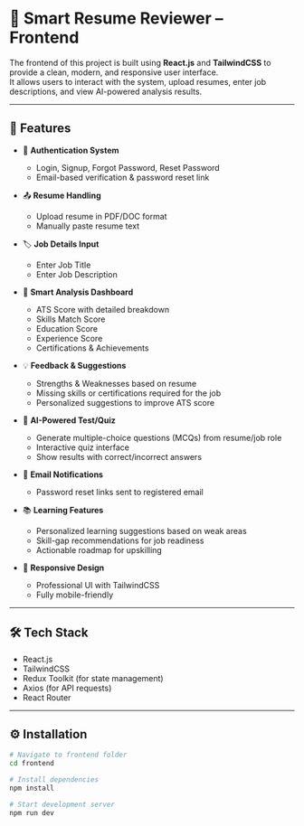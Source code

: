 # 🎨 Smart Resume Reviewer – Frontend

The frontend of this project is built using **React.js** and **TailwindCSS** to provide a clean, modern, and responsive user interface.  
It allows users to interact with the system, upload resumes, enter job descriptions, and view AI-powered analysis results.

---

## 🚀 Features

- 🔑 **Authentication System**
  - Login, Signup, Forgot Password, Reset Password
  - Email-based verification & password reset link  

- 📤 **Resume Handling**
  - Upload resume in PDF/DOC format  
  - Manually paste resume text  

- 🏷 **Job Details Input**
  - Enter Job Title  
  - Enter Job Description  

- 🤖 **Smart Analysis Dashboard**
  - ATS Score with detailed breakdown  
  - Skills Match Score  
  - Education Score  
  - Experience Score  
  - Certifications & Achievements  

- 💡 **Feedback & Suggestions**
  - Strengths & Weaknesses based on resume  
  - Missing skills or certifications required for the job  
  - Personalized suggestions to improve ATS score  

- 🧪 **AI-Powered Test/Quiz**
  - Generate multiple-choice questions (MCQs) from resume/job role  
  - Interactive quiz interface  
  - Show results with correct/incorrect answers  

- 📧 **Email Notifications**
  - Password reset links sent to registered email  
  

- 📚 **Learning Features**
  - Personalized learning suggestions based on weak areas  
  - Skill-gap recommendations for job readiness  
  - Actionable roadmap for upskilling  

- 🌙 **Responsive Design**
  - Professional UI with TailwindCSS  
  - Fully mobile-friendly  

---

## 🛠 Tech Stack

- React.js  
- TailwindCSS  
- Redux Toolkit (for state management)  
- Axios (for API requests)  
- React Router  

---

## ⚙ Installation

```bash
# Navigate to frontend folder
cd frontend

# Install dependencies
npm install

# Start development server
npm run dev

